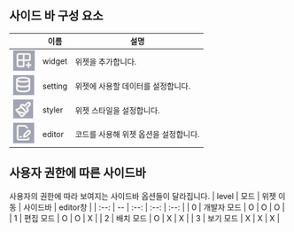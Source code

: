 ## 사이드 바 구성 요소
| | 이름 | 설명 |
| -- | -- | -- |
| ![widgetStyle](../../assets/img/widgetStyle.png) | widget | 위젯을 추가합니다. |
| ![setting](../../assets/img/setting.png) | setting | 위젯에 사용할 데이터를 설정합니다. |
| ![styler](../../assets/img/styler.png) | styler | 위젯 스타일을 설정합니다. |
| ![editor](../../assets/img/editor.png) | editor | 코드를 사용해 위젯 옵션을 설정합니다. |

## 사용자 권한에 따른 사이드바
사용자의 권한에 따라 보여지는 사이드바 옵션들이 달라집니다.
| level | 모드 | 위젯 이동 | 사이드바 | editor창 |
| :--: | -- | :--: | :--: | :--: |
| 0 | 개발자 모드 | O | O | O |
| 1 | 편집 모드 | O | O | X |
| 2 | 배치 모드 | O | X | X |
| 3 | 보기 모드 | X | X | X |